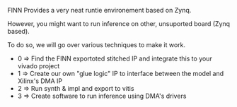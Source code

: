 FINN Provides a very neat runtie environement based on Zynq.

However, you might want to run inference on other, unsuported board (Zynq based).

To do so, we will go over various techniques to make it work.

- 0 => Find the FINN exportoted stitched IP and integrate this to your vivado project
- 1 => Create our own "glue logic" IP to interface between the model and Xilinx's DMA IP
- 2 => Run synth & impl and export to vitis
- 3 => Create software to run inference using DMA's drivers